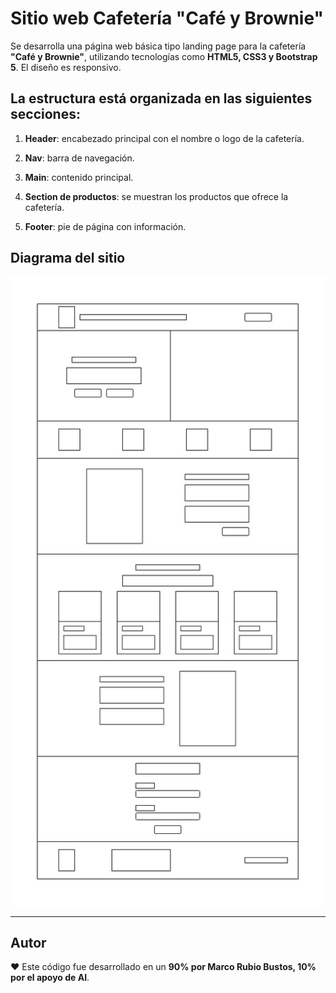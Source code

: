 # Sitio web Cafetería "Café y Brownie"

Se desarrolla una página web básica tipo landing page para la cafetería **"Café y Brownie"**, utilizando tecnologías como **HTML5, CSS3 y Bootstrap 5**. El diseño es responsivo.

**La estructura está organizada en las siguientes secciones:**
--

1. **Header**: encabezado principal con el nombre o logo de la cafetería.

2. **Nav**: barra de navegación.

3. **Main**: contenido principal.

4. **Section de productos**: se muestran los productos que ofrece la cafetería.

5. **Footer**: pie de página con información.

**Diagrama del sitio**
---

![Diagrama proyecto 3](docs/diagrama_3_proyecto.jpg)

---

## Autor

❤️ Este código fue desarrollado en un **90% por Marco Rubio Bustos, 10% por el apoyo de AI**.
